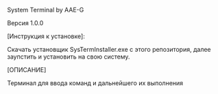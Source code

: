 System Terminal by AAE-G

Версия 1.0.0

[Инструкция к установке]:

Скачать установщик SysTermInstaller.exe с этого репозитория, далее заупстить и установить на свою систему.

[ОПИСАНИЕ]

Терминал для ввода команд и дальнейшего их выполнения

